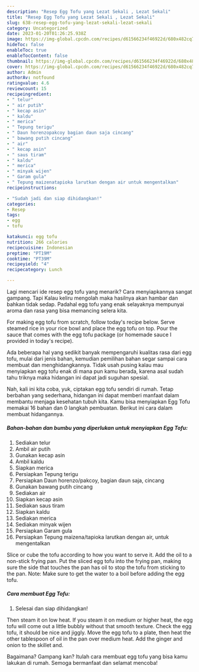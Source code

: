 ```yaml
---
description: "Resep Egg Tofu yang Lezat Sekali , Lezat Sekali"
title: "Resep Egg Tofu yang Lezat Sekali , Lezat Sekali"
slug: 638-resep-egg-tofu-yang-lezat-sekali-lezat-sekali
category: Uncategorized
date: 2023-01-20T01:26:25.938Z
image: https://img-global.cpcdn.com/recipes/d61566234f46922d/680x482cq70/egg-tofu-foto-resep-utama.jpg
hideToc: false
enableToc: true
enableTocContent: false
thumbnail: https://img-global.cpcdn.com/recipes/d61566234f46922d/680x482cq70/egg-tofu-foto-resep-utama.jpg
cover: https://img-global.cpcdn.com/recipes/d61566234f46922d/680x482cq70/egg-tofu-foto-resep-utama.jpg
author: Admin
authorAv: notfound
ratingvalue: 4.6
reviewcount: 15
recipeingredient:
- " telur"
- " air putih"
- " kecap asin"
- " kaldu"
- " merica"
- " Tepung terigu"
- " Daun horenzopakcoy bagian daun saja cincang"
- " bawang putih cincang"
- " air"
- " kecap asin"
- " saus tiram"
- " kaldu"
- " merica"
- " minyak wijen"
- " Garam gula"
- " Tepung maizenatapioka larutkan dengan air untuk mengentalkan"
recipeinstructions:

- "Sudah jadi dan siap dihidangkan!"
categories:
- Resep
tags:
- egg
- tofu

katakunci: egg tofu 
nutrition: 266 calories
recipecuisine: Indonesian
preptime: "PT19M"
cooktime: "PT39M"
recipeyield: "4"
recipecategory: Lunch

---
```



Lagi mencari ide resep egg tofu yang menarik? Cara menyiapkannya sangat gampang. Tapi Kalau keliru mengolah maka hasilnya akan hambar dan bahkan tidak sedap. Padahal egg tofu yang enak selayaknya mempunyai aroma dan rasa yang bisa memancing selera kita.


For making egg tofu from scratch, follow today&#39;s recipe below. Serve steamed rice in your rice bowl and place the egg tofu on top. Pour the sauce that comes with the egg tofu package (or homemade sauce I provided in today&#39;s recipe).

Ada beberapa hal yang sedikit banyak mempengaruhi kualitas rasa dari egg tofu, mulai dari jenis bahan, kemudian pemilihan bahan segar sampai cara membuat dan menghidangkannya. Tidak usah pusing kalau mau menyiapkan egg tofu enak di mana pun kamu berada, karena asal sudah tahu triknya maka hidangan ini dapat jadi suguhan spesial.


Nah, kali ini kita coba, yuk, ciptakan egg tofu sendiri di rumah. Tetap berbahan yang sederhana, hidangan ini dapat memberi manfaat dalam membantu menjaga kesehatan tubuh kita. Kamu bisa menyiapkan Egg Tofu memakai 16 bahan dan 0 langkah pembuatan. Berikut ini cara dalam membuat hidangannya.

<!--inarticleads1-->

##### Bahan-bahan dan bumbu yang diperlukan untuk menyiapkan Egg Tofu:

1. Sediakan  telur
1. Ambil  air putih
1. Gunakan  kecap asin
1. Ambil  kaldu
1. Siapkan  merica
1. Persiapkan  Tepung terigu
1. Persiapkan  Daun horenzo/pakcoy, bagian daun saja, cincang
1. Gunakan  bawang putih cincang
1. Sediakan  air
1. Siapkan  kecap asin
1. Sediakan  saus tiram
1. Siapkan  kaldu
1. Sediakan  merica
1. Sediakan  minyak wijen
1. Persiapkan  Garam gula
1. Persiapkan  Tepung maizena/tapioka larutkan dengan air, untuk mengentalkan


Slice or cube the tofu according to how you want to serve it. Add the oil to a non-stick frying pan. Put the sliced egg tofu into the frying pan, making sure the side that touches the pan has oil to stop the tofu from sticking to the pan. Note: Make sure to get the water to a boil before adding the egg tofu. 

<!--inarticleads2-->

##### Cara membuat Egg Tofu:


1. Selesai dan siap dihidangkan!

Then steam it on low heat. If you steam it on medium or higher heat, the egg tofu will come out a little bubbly without that smooth texture. Check the egg tofu, it should be nice and jiggly. Move the egg tofu to a plate, then heat the other tablespoon of oil in the pan over medium heat. Add the ginger and onion to the skillet and. 

Bagaimana? Gampang kan? Itulah cara membuat egg tofu yang bisa kamu lakukan di rumah. Semoga bermanfaat dan selamat mencoba!
